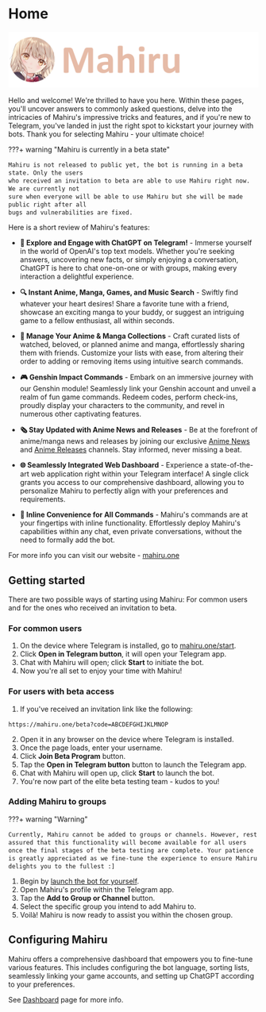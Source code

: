 # Home

![](assets/logo2.png)

Hello and welcome! We're thrilled to have you here. Within these pages, you'll uncover answers to commonly asked questions, delve into the intricacies of Mahiru's impressive tricks and features, and if you're new to Telegram, you've landed in just the right spot to kickstart your journey with bots. Thank you for selecting Mahiru - your ultimate choice!

???+ warning "Mahiru is currently in a beta state"

    Mahiru is not released to public yet, the bot is running in a beta state. Only the users 
    who received an invitation to beta are able to use Mahiru right now. We are currently not 
    sure when everyone will be able to use Mahiru but she will be made public right after all 
    bugs and vulnerabilities are fixed.

Here is a short review of Mahiru's features:

+ **💬 Explore and Engage with ChatGPT on Telegram!** - Immerse yourself in the world of OpenAI's top text models. Whether you're seeking answers, uncovering new facts, or simply enjoying a conversation, ChatGPT is here to chat one-on-one or with groups, making every interaction a delightful experience.

+ **🔍 Instant Anime, Manga, Games, and Music Search** - Swiftly find whatever your heart desires! Share a favorite tune with a friend, showcase an exciting manga to your buddy, or suggest an intriguing game to a fellow enthusiast, all within seconds.

+ **📜 Manage Your Anime & Manga Collections** - Craft curated lists of watched, beloved, or planned anime and manga, effortlessly sharing them with friends. Customize your lists with ease, from altering their order to adding or removing items using intuitive search commands.

+ **🎮 Genshin Impact Commands** - Embark on an immersive journey with our Genshin module! Seamlessly link your Genshin account and unveil a realm of fun game commands. Redeem codes, perform check-ins, proudly display your characters to the community, and revel in numerous other captivating features.

+ **🗞 Stay Updated with Anime News and Releases** - Be at the forefront of anime/manga news and releases by joining our exclusive [Anime News](https://mahiru.one/anews) and [Anime Releases](https://mahiru.one/areleases) channels. Stay informed, never missing a beat.

+ **🌐 Seamlessly Integrated Web Dashboard** - Experience a state-of-the-art web application right within your Telegram interface! A single click grants you access to our comprehensive dashboard, allowing you to personalize Mahiru to perfectly align with your preferences and requirements.

+ **🔗 Inline Convenience for All Commands** - Mahiru's commands are at your fingertips with inline functionality. Effortlessly deploy Mahiru's capabilities within any chat, even private conversations, without the need to formally add the bot.

For more info you can visit our website - [mahiru.one](https://mahiru.one)

## Getting started

There are two possible ways of starting using Mahiru: For common users and for the ones who received an invitation to beta.

### For common users

1. On the device where Telegram is installed, go to [mahiru.one/start](https://mahiru.one/start).
2. Click **Open in Telegram button**, it will open your Telegram app.
3. Chat with Mahiru will open; click **Start** to initiate the bot.
4. Now you're all set to enjoy your time with Mahiru!

### For users with beta access

1. If you've received an invitation link like the following: 
```
https://mahiru.one/beta?code=ABCDEFGHIJKLMNOP
```
2. Open it in any browser on the device where Telegram is installed.
3. Once the page loads, enter your username.
4. Click **Join Beta Program** button.
5. Tap the **Open in Telegram button** button to launch the Telegram app.
6. Chat with Mahiru will open up, click **Start** to launch the bot.
7. You're now part of the elite beta testing team - kudos to you!

### Adding Mahiru to groups

???+ warning "Warning"

    Currently, Mahiru cannot be added to groups or channels. However, rest assured that this functionality will become available for all users once the final stages of the beta testing are complete. Your patience is greatly appreciated as we fine-tune the experience to ensure Mahiru delights you to the fullest :]


1. Begin by [launch the bot for yourself](#for-common-users).
2. Open Mahiru's profile within the Telegram app.
3. Tap the **Add to Group or Channel** button.
4. Select the specific group you intend to add Mahiru to.
5. Voilà! Mahiru is now ready to assist you within the chosen group.

## Configuring Mahiru

Mahiru offers a comprehensive dashboard that empowers you to fine-tune various features. This includes configuring the bot language, sorting lists, seamlessly linking your game accounts, and setting up ChatGPT according to your preferences.

See [Dashboard](dashboard/introduction.md) page for more info.